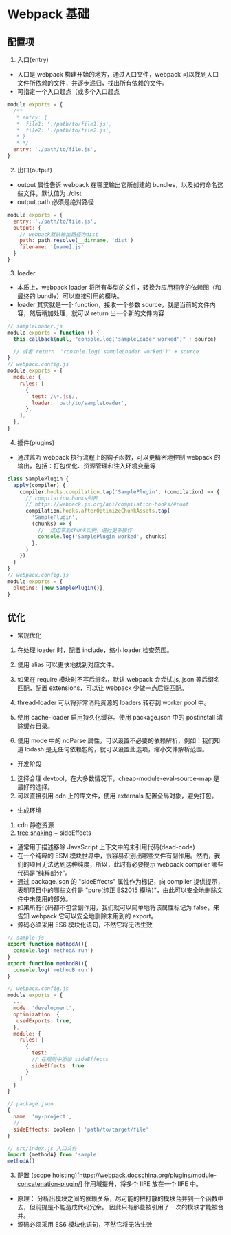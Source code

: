 <!--
  name: webpack 基础
  description: Webpack 核心概念，Webpack 调优，Webpack 运行原理
-->

# Webpack 基础

## 配置项

1. 入口(entry)

- 入口是 webpack 构建开始的地方，通过入口文件，webpack 可以找到入口文件所依赖的文件，并逐步递归，找出所有依赖的文件。
- 可指定一个入口起点（或多个入口起点

```js
module.exports = {
  /**
   * entry: {
   *  file1: './path/to/file1.js',
   *  file2: './path/to/file2.js',
   * }
   * */
  entry: './path/to/file.js',
}
```

2. 出口(output)

- output 属性告诉 webpack 在哪里输出它所创建的 bundles，以及如何命名这些文件，默认值为 ./dist
- output.path 必须是绝对路径

```js
module.exports = {
  entry: './path/to/file.js',
  output: {
    // webpack默认输出路径为dist
    path: path.resolve(__dirname, 'dist')
    filename: '[name].js'
  }
}
```

3. loader

- 本质上，webpack loader 将所有类型的文件，转换为应用程序的依赖图（和最终的 bundle）可以直接引用的模块。
- loader 其实就是一个 function，接收一个参数 source，就是当前的文件内容，然后稍加处理，就可以 return 出一个新的文件内容

```js
// sampleLoader.js
module.exports = function () {
  this.callback(null, "console.log('sampleLoader worked')" + source)

  // 或者 return  "console.log('sampleLoader worked')" + source
}
// webpack.config.js
module.exports = {
  module: {
    rules: [
      {
        test: /\*.js$/,
        loader: 'path/to/sampleLoader',
      },
    ],
  },
}
```

4. 插件(plugins)

- 通过监听 webpack 执行流程上的钩子函数，可以更精密地控制 webpack 的输出，包括：打包优化、资源管理和注入环境变量等

```js
class SamplePlugin {
  apply(compiler) {
    compiler.hooks.compilation.tap('SamplePlugin', (compilation) => {
      // compilation.hooks列表
      // https://webpack.js.org/api/compilation-hooks/#root
      compilation.hooks.afterOptimizeChunkAssets.tap(
        'SamplePlugin',
        (chunks) => {
          //  这边拿到chunk实例，进行更多操作
          console.log('SamplePlugin worked', chunks)
        },
      )
    })
  }
}
// webpack.config.js
module.exports = {
  plugins: [new SamplePlugin()],
}
```

## 优化

- 常规优化

1. 在处理 loader 时，配置 include，缩小 loader 检查范围。

2. 使用 alias 可以更快地找到对应文件。

3. 如果在 require 模块时不写后缀名，默认 webpack 会尝试.js,.json 等后缀名匹配，配置 extensions，可以让 webpack 少做一点后缀匹配。

4. thread-loader 可以将非常消耗资源的 loaders 转存到 worker pool 中。

5. 使用 cache-loader 启用持久化缓存。使用 package.json 中的 postinstall 清除缓存目录。

6. 使用 mode 中的 noParse 属性，可以设置不必要的依赖解析，例如：我们知道 lodash 是无任何依赖包的，就可以设置此选项，缩小文件解析范围。

- 开发阶段

1. 选择合理 devtool，在大多数情况下，cheap-module-eval-source-map 是最好的选择。
2. 可以直接引用 cdn 上的库文件，使用 externals 配置全局对象，避免打包。

- 生成环境

1. cdn 静态资源
2. [tree shaking](https://webpack.docschina.org/guides/tree-shaking/) + sideEffects

- 通常用于描述移除 JavaScript 上下文中的未引用代码(dead-code)
- 在一个纯粹的 ESM 模块世界中，很容易识别出哪些文件有副作用。然而，我们的项目无法达到这种纯度，所以，此时有必要提示 webpack compiler 哪些代码是“纯粹部分”。
- 通过 package.json 的 "sideEffects" 属性作为标记，向 compiler 提供提示，表明项目中的哪些文件是 "pure(纯正 ES2015 模块)"，由此可以安全地删除文件中未使用的部分。
- 如果所有代码都不包含副作用，我们就可以简单地将该属性标记为 false，来告知 webpack 它可以安全地删除未用到的 export。
- 源码必须采用 ES6 模块化语句，不然它将无法生效

```js
// sample.js
export function methodA(){
  console.log('methodA run')
}
export function methodB(){
  console.log('methodB run')
}

// webpack.config.js
module.exports = {
  ...
  mode: 'development',
  optimization: {
   usedExports: true,
  },
  module: {
    rules: [
      {
        test: ...
        // 在规则中添加 sideEffects
        sideEffects: true
      }
    ]
  }
}

// package.json
{
  name: 'my-project',
  //
  sideEffects: boolean | 'path/to/target/file'
}

// src/index.js 入口文件
import {methodA} from 'sample'
methodA()
```

3. 配置 (scope hoisting)[https://webpack.docschina.org/plugins/module-concatenation-plugin/] 作用域提升，将多个 IIFE 放在一个 IIFE 中。

- 原理： 分析出模块之间的依赖关系，尽可能的把打散的模块合并到一个函数中去，但前提是不能造成代码冗余。 因此只有那些被引用了一次的模块才能被合并。
- 源码必须采用 ES6 模块化语句，不然它将无法生效
